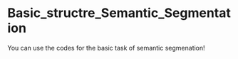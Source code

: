 # Basic_structre_Semantic_Segmentation
You can use the codes for the basic task of semantic segmenation!
